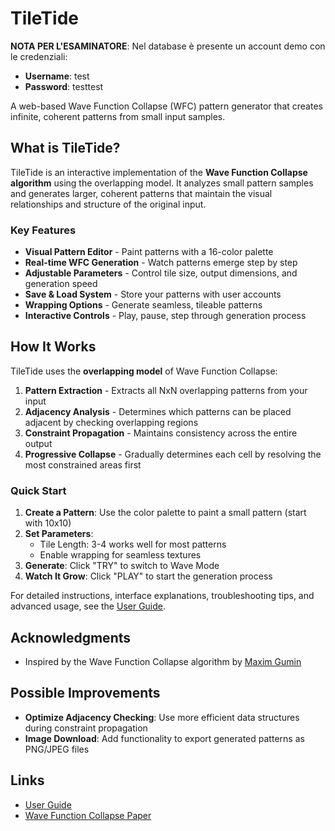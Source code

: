 # TileTide

**NOTA PER L'ESAMINATORE**: Nel database è presente un account demo con le credenziali:
- **Username**: test
- **Password**: testtest

A web-based Wave Function Collapse (WFC) pattern generator that creates infinite, coherent patterns from small input samples.

## What is TileTide?

TileTide is an interactive implementation of the **Wave Function Collapse algorithm** using the overlapping model. It analyzes small pattern samples and generates larger, coherent patterns that maintain the visual relationships and structure of the original input.

### Key Features

- **Visual Pattern Editor** - Paint patterns with a 16-color palette
- **Real-time WFC Generation** - Watch patterns emerge step by step
- **Adjustable Parameters** - Control tile size, output dimensions, and generation speed
- **Save & Load System** - Store your patterns with user accounts
- **Wrapping Options** - Generate seamless, tileable patterns
- **Interactive Controls** - Play, pause, step through generation process

## How It Works

TileTide uses the **overlapping model** of Wave Function Collapse:

1. **Pattern Extraction** - Extracts all NxN overlapping patterns from your input
2. **Adjacency Analysis** - Determines which patterns can be placed adjacent by checking overlapping regions
3. **Constraint Propagation** - Maintains consistency across the entire output
4. **Progressive Collapse** - Gradually determines each cell by resolving the most constrained areas first

### Quick Start

1. **Create a Pattern**: Use the color palette to paint a small pattern (start with 10x10)
2. **Set Parameters**:
   - Tile Length: 3-4 works well for most patterns
   - Enable wrapping for seamless textures
3. **Generate**: Click "TRY" to switch to Wave Mode
4. **Watch It Grow**: Click "PLAY" to start the generation process

For detailed instructions, interface explanations, troubleshooting tips, and advanced usage, see the [User Guide](./guide.html).

## Acknowledgments

- Inspired by the Wave Function Collapse algorithm by [Maxim Gumin](https://github.com/mxgmn/WaveFunctionCollapse)

## Possible Improvements

- **Optimize Adjacency Checking**: Use more efficient data structures during constraint propagation
- **Image Download**: Add functionality to export generated patterns as PNG/JPEG files

## Links

- [User Guide](./guide.html)
- [Wave Function Collapse Paper](https://adamsmith.as/papers/wfc_is_constraint_solving_in_the_wild.pdf)
